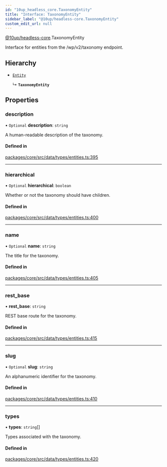 ```yaml
---
id: "10up_headless_core.TaxonomyEntity"
title: "Interface: TaxonomyEntity"
sidebar_label: "@10up/headless-core.TaxonomyEntity"
custom_edit_url: null
---
```


[@10up/headless-core](../modules/10up_headless_core.md).TaxonomyEntity

Interface for entities from the /wp/v2/taxonomy endpoint.

## Hierarchy

- [`Entity`](10up_headless_core.Entity.md)

  ↳ **`TaxonomyEntity`**

## Properties

### description

• `Optional` **description**: `string`

A human-readable description of the taxonomy.

#### Defined in

[packages/core/src/data/types/entities.ts:395](https://github.com/10up/headless/blob/5293da0/packages/core/src/data/types/entities.ts#L395)

___

### hierarchical

• `Optional` **hierarchical**: `boolean`

Whether or not the taxonomy should have children.

#### Defined in

[packages/core/src/data/types/entities.ts:400](https://github.com/10up/headless/blob/5293da0/packages/core/src/data/types/entities.ts#L400)

___

### name

• `Optional` **name**: `string`

The title for the taxonomy.

#### Defined in

[packages/core/src/data/types/entities.ts:405](https://github.com/10up/headless/blob/5293da0/packages/core/src/data/types/entities.ts#L405)

___

### rest\_base

• **rest\_base**: `string`

REST base route for the taxonomy.

#### Defined in

[packages/core/src/data/types/entities.ts:415](https://github.com/10up/headless/blob/5293da0/packages/core/src/data/types/entities.ts#L415)

___

### slug

• `Optional` **slug**: `string`

An alphanumeric identifier for the taxonomy.

#### Defined in

[packages/core/src/data/types/entities.ts:410](https://github.com/10up/headless/blob/5293da0/packages/core/src/data/types/entities.ts#L410)

___

### types

• **types**: `string`[]

Types associated with the taxonomy.

#### Defined in

[packages/core/src/data/types/entities.ts:420](https://github.com/10up/headless/blob/5293da0/packages/core/src/data/types/entities.ts#L420)

